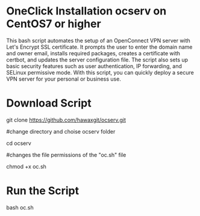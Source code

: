# OneClick Installation ocserv on CentOS7 or higher 
This bash script automates the setup of an OpenConnect VPN server with Let's Encrypt SSL certificate.
It prompts the user to enter the domain name and owner email, installs required packages, creates a certificate with certbot, and updates the server configuration file. The script also sets up basic security features such as user authentication, IP forwarding, and SELinux permissive mode. With this script, you can quickly deploy a secure VPN server for your personal or business use.

# Download Script 
git clone https://github.com/hawaxgit/ocserv.git

#change directory and choise ocserv folder

cd ocserv 

#changes the file permissions of the "oc.sh" file

chmod +x oc.sh 

# Run the Script

bash oc.sh
